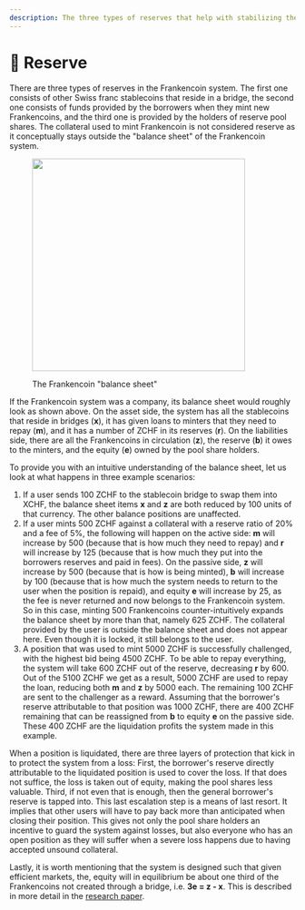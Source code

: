 ```yaml
---
description: The three types of reserves that help with stabilizing the system.
---
```


# 🏦 Reserve

There are three types of reserves in the Frankencoin system. The first one consists of other Swiss franc stablecoins that reside in a bridge, the second one consists of funds provided by the borrowers when they mint new Frankencoins, and the third one is provided by the holders of reserve pool shares. The collateral used to mint Frankencoin is not considered reserve as it conceptually stays outside the "balance sheet" of the Frankencoin system.

<div data-full-width="true">

<figure><img src="../.gitbook/assets/image (6).png" alt="" width="375"><figcaption><p>The Frankencoin "balance sheet"</p></figcaption></figure>

</div>

If the Frankencoin system was a company, its balance sheet would roughly look as shown above. On the asset side, the system has all the stablecoins that reside in bridges (**x**), it has given loans to minters that they need to repay (**m**), and it has a number of ZCHF in its reserves (**r**). On the liabilities side, there are all the Frankencoins in circulation (**z**), the reserve (**b**) it owes to the minters, and the equity (**e**) owned by the pool share holders.

To provide you with an intuitive understanding of the balance sheet, let us look at what happens in three example scenarios:

1. If a user sends 100 ZCHF to the stablecoin bridge to swap them into XCHF, the balance sheet items **x** and **z** are both reduced by 100 units of that currency. The other balance positions are unaffected.
2. If a user mints 500 ZCHF against a collateral with a reserve ratio of 20% and a fee of 5%, the following will happen on the active side: **m** will increase by 500 (because that is how much they need to repay) and **r** will increase by 125 (because that is how much they put into the borrowers reserves and paid in fees). On the passive side, **z** will increase by 500 (because that is how is being minted), **b** will increase by 100 (because that is how much the system needs to return to the user when the position is repaid), and equity **e** will increase by 25, as the fee is never returned and now belongs to the Frankencoin system. So in this case, minting 500 Frankencoins counter-intuitively expands the balance sheet by more than that, namely 625 ZCHF. The collateral provided by the user is outside the balance sheet and does not appear here. Even though it is locked, it still belongs to the user.
3. A position that was used to mint 5000 ZCHF is successfully challenged, with the highest bid being 4500 ZCHF. To be able to repay everything, the system will take 600 ZCHF out of the reserve, decreasing **r** by 600. Out of the 5100 ZCHF we get as a result, 5000 ZCHF are used to repay the loan, reducing both **m** and **z** by 5000 each. The remaining 100 ZCHF are sent to the challenger as a reward. Assuming that the borrower's reserve attributable to that position was 1000 ZCHF, there are 400 ZCHF remaining that can be reassigned from **b** to equity **e** on the passive side. These 400 ZCHF are the liquidation profits the system made in this example.

When a position is liquidated, there are three layers of protection that kick in to protect the system from a loss: First, the borrower's reserve directly attributable to the liquidated position is used to cover the loss. If that does not suffice, the loss is taken out of equity, making the pool shares less valuable. Third, if not even that is enough, then the general borrower's reserve is tapped into. This last escalation step is a means of last resort. It implies that other users will have to pay back more than anticipated when closing their position. This gives not only the pool share holders an incentive to guard the system against losses, but also everyone who has an open position as they will suffer when a severe loss happens due to having accepted unsound collateral.

Lastly, it is worth mentioning that the system is designed such that given efficient markets, the, equity will in equilibrium be about one third of the Frankencoins not created through a bridge, i.e. **3e = z - x**. This is described in more detail in the [research paper](https://frankencoin.com/thesis-preprint-frankencoin.pdf).



